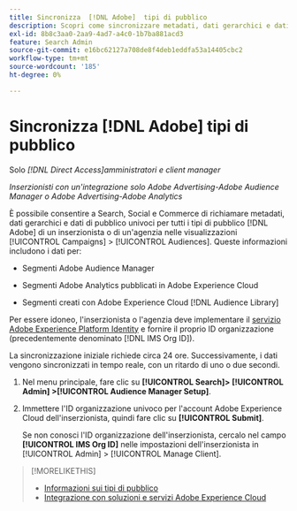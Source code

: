 ```yaml
---
title: Sincronizza  [!DNL Adobe]  tipi di pubblico
description: Scopri come sincronizzare metadati, dati gerarchici e dati di pubblico univoci per i tuoi [!DNL Adobe] tipi di pubblico.
exl-id: 8b8c3aa0-2aa9-4ad7-a4c0-1b7ba881acd3
feature: Search Admin
source-git-commit: e16bc62127a708de8f4deb1eddfa53a14405cbc2
workflow-type: tm+mt
source-wordcount: '185'
ht-degree: 0%

---
```


# Sincronizza [!DNL Adobe] tipi di pubblico

Solo *[!DNL Direct Access]amministratori e client manager*

*Inserzionisti con un&#39;integrazione solo Adobe Advertising-Adobe Audience Manager o Adobe Advertising-Adobe Analytics*

È possibile consentire a Search, Social e Commerce di richiamare metadati, dati gerarchici e dati di pubblico univoci per tutti i tipi di pubblico [!DNL Adobe] di un inserzionista o di un&#39;agenzia nelle visualizzazioni [!UICONTROL Campaigns] > [!UICONTROL Audiences]. Queste informazioni includono i dati per:

* Segmenti Adobe Audience Manager

* Segmenti Adobe Analytics pubblicati in Adobe Experience Cloud

* Segmenti creati con Adobe Experience Cloud [!DNL Audience Library]

Per essere idoneo, l&#39;inserzionista o l&#39;agenzia deve implementare il [servizio Adobe Experience Platform Identity](https://experienceleague.adobe.com/docs/id-service/using/home.html?lang=it) e fornire il proprio ID organizzazione (precedentemente denominato [!DNL IMS Org ID]).

La sincronizzazione iniziale richiede circa 24 ore. Successivamente, i dati vengono sincronizzati in tempo reale, con un ritardo di uno o due secondi.

1. Nel menu principale, fare clic su **[!UICONTROL Search]> [!UICONTROL Admin] >[!UICONTROL Audience Manager Setup]**.

1. Immettere l&#39;ID organizzazione univoco per l&#39;account Adobe Experience Cloud dell&#39;inserzionista, quindi fare clic su **[!UICONTROL Submit]**.

   Se non conosci l&#39;ID organizzazione dell&#39;inserzionista, cercalo nel campo **[!UICONTROL IMS Org ID]** nelle impostazioni dell&#39;inserzionista in [!UICONTROL Admin] > [!UICONTROL Manage Client].

>[!MORELIKETHIS]
>
>* [Informazioni sui tipi di pubblico](/help/search-social-commerce/campaign-management/campaigns/audience-about.md)
>* [Integrazione con soluzioni e servizi Adobe Experience Cloud](/help/search-social-commerce/introduction/integrations.md)
